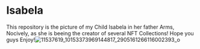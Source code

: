 # Isabela
This repository is the picture of my Child Isabela in her father Arms, Nocively, as she is beeing the creator of several NFT Collections! 
Hope you guys Enjoy!![11537619_10153373969144817_2905161266116002393_o](https://user-images.githubusercontent.com/106836834/171928908-f9b62419-284c-419a-82b7-93d136e69cf6.jpg)
